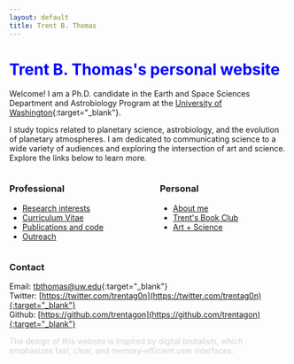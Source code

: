 ```yaml
---
layout: default
title: Trent B. Thomas
---
```

# <span id="title" class="color-animation">Trent B. Thomas's personal website</span>

Welcome! I am a Ph.D. candidate in the Earth and Space Sciences Department and Astrobiology Program at the [University of Washington](https://ess.uw.edu/people/trent-thomas/){:target="_blank"}.

I study topics related to planetary science, astrobiology, and the evolution of planetary atmospheres. I am dedicated to communicating science to a wide variety of audiences and exploring the intersection of art and science. Explore the links below to learn more.

<div style="display: flex; justify-content: space-between;">
    <div style="flex: 1; margin-right: 20px;">
        <h3>Professional</h3>
        <ul>
            <li><a href="pages/research_interests.html">Research interests</a></li>
            <li><a href="assets/tthomas_cv.pdf" target="_blank">Curriculum Vitae</a></li>
            <li><a href="pages/publications_and_code.html">Publications and code</a></li>
            <li><a href="pages/outreach.html">Outreach</a></li>
        </ul>
    </div>
    <div style="flex: 1; margin-left: 20px;">
        <h3>Personal</h3>
        <ul>
            <li><a href="pages/about.html">About me</a></li>
            <li><a href="pages/trents_book_club.html">Trent's Book Club</a></li>
            <li><a href="pages/creative_coding.html">Art + Science</a></li>
        </ul>
    </div>
</div>

### Contact

Email: [tbthomas@uw.edu](mailto:tbthomas@uw.edu){:target="_blank"} \
Twitter: [https://twitter.com/trentag0n](https://twitter.com/trentag0n){:target="_blank"} \
Github: [https://github.com/trentagon](https://github.com/trentagon){:target="_blank"}

<div style="color: lightgray;">
    The design of this website is inspired by digital brutalism, which emphasizes fast, clear, and memory-efficient user interfaces.
</div>

<style>
.color-animation {
    animation: colorChange 60s infinite; /* Animation name, duration, and iteration */
}

@keyframes colorChange {
    0% { color: blue; } /* Define colors at different keyframe percentages */
    50% { color: black; }
    100% { color: blue; }
}
</style>

